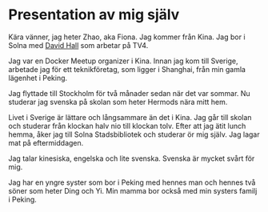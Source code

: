 # Presentation av mig själv

Kära vänner, jag heter Zhao, aka Fiona. Jag kommer från Kina. Jag bor i Solna med [David Hall](https://github.com/moonhouse) som arbetar på TV4. 

Jag var en Docker Meetup organizer i Kina. Innan jag kom till Sverige, arbetade jag för ett teknikföretag, som ligger i Shanghai, från min gamla lägenhet i Peking.

Jag flyttade till Stockholm för två månader sedan när det var sommar. Nu studerar jag svenska på skolan som heter Hermods nära mitt hem. 

Livet i Sverige är lättare och långsammare än det i Kina. Jag går till skolan och studerar från klockan halv nio till klockan tolv. Efter att jag ätit lunch hemma, åker jag till Solna Stadsbibliotek och studerar ör mig själv. Jag lagar mat på eftermiddagen.

Jag talar kinesiska, engelska och lite svenska. Svenska är mycket svårt för mig. 

Jag har en yngre syster som bor i Peking med hennes man och hennes två söner som heter Ding och Yi. Min mamma bor också med min systers familj i Peking. 
